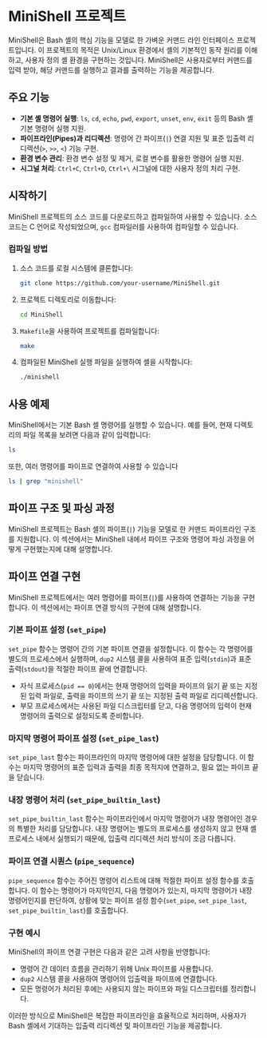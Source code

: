 # MiniShell 프로젝트

MiniShell은 Bash 셸의 핵심 기능을 모델로 한 가벼운 커맨드 라인 인터페이스 프로젝트입니다. 이 프로젝트의 목적은 Unix/Linux 환경에서 셸의 기본적인 동작 원리를 이해하고, 사용자 정의 셸 환경을 구현하는 것입니다. MiniShell은 사용자로부터 커맨드를 입력 받아, 해당 커맨드를 실행하고 결과를 출력하는 기능을 제공합니다.

## 주요 기능

- **기본 셸 명령어 실행**: `ls`, `cd`, `echo`, `pwd`, `export`, `unset`, `env`, `exit` 등의 Bash 셸 기본 명령어 실행 지원.
- **파이프라인(Pipes)과 리디렉션**: 명령어 간 파이프(`|`) 연결 지원 및 표준 입출력 리디렉션(`>`, `>>`, `<`) 기능 구현.
- **환경 변수 관리**: 환경 변수 설정 및 제거, 로컬 변수를 활용한 명령어 실행 지원.
- **시그널 처리**: `Ctrl+C`, `Ctrl+D`, `Ctrl+\` 시그널에 대한 사용자 정의 처리 구현.

## 시작하기

MiniShell 프로젝트의 소스 코드를 다운로드하고 컴파일하여 사용할 수 있습니다. 소스 코드는 C 언어로 작성되었으며, `gcc` 컴파일러를 사용하여 컴파일할 수 있습니다.

### 컴파일 방법

1. 소스 코드를 로컬 시스템에 클론합니다:
    ```bash
    git clone https://github.com/your-username/MiniShell.git
    ```
2. 프로젝트 디렉토리로 이동합니다:
    ```bash
    cd MiniShell
    ```
3. `Makefile`을 사용하여 프로젝트를 컴파일합니다:
    ```bash
    make
    ```
4. 컴파일된 MiniShell 실행 파일을 실행하여 셸을 시작합니다:
    ```bash
    ./minishell
    ```

## 사용 예제

MiniShell에서는 기본 Bash 셸 명령어를 실행할 수 있습니다. 예를 들어, 현재 디렉토리의 파일 목록을 보려면 다음과 같이 입력합니다:
```bash
ls
```
또한, 여러 명령어를 파이프로 연결하여 사용할 수 있습니다
```bash
ls | grep "minishell"
```

## 파이프 구조 및 파싱 과정

MiniShell 프로젝트는 Bash 셸의 파이프(`|`) 기능을 모델로 한 커맨드 파이프라인 구조를 지원합니다. 이 섹션에서는 MiniShell 내에서 파이프 구조와 명령어 파싱 과정을 어떻게 구현했는지에 대해 설명합니다.

## 파이프 연결 구현

MiniShell 프로젝트에서는 여러 명령어를 파이프(`|`)를 사용하여 연결하는 기능을 구현합니다. 이 섹션에서는 파이프 연결 방식의 구현에 대해 설명합니다.

### 기본 파이프 설정 (`set_pipe`)

`set_pipe` 함수는 명령어 간의 기본 파이프 연결을 설정합니다. 이 함수는 각 명령어를 별도의 프로세스에서 실행하며, `dup2` 시스템 콜을 사용하여 표준 입력(`stdin`)과 표준 출력(`stdout`)을 적절한 파이프 끝에 연결합니다.

- 자식 프로세스(`pid == 0`)에서는 현재 명령어의 입력을 파이프의 읽기 끝 또는 지정된 입력 파일로, 출력을 파이프의 쓰기 끝 또는 지정된 출력 파일로 리디렉션합니다.
- 부모 프로세스에서는 사용된 파일 디스크립터를 닫고, 다음 명령어의 입력이 현재 명령어의 출력으로 설정되도록 준비합니다.

### 마지막 명령어 파이프 설정 (`set_pipe_last`)

`set_pipe_last` 함수는 파이프라인의 마지막 명령어에 대한 설정을 담당합니다. 이 함수는 마지막 명령어의 표준 입력과 출력을 최종 목적지에 연결하고, 필요 없는 파이프 끝을 닫습니다.

### 내장 명령어 처리 (`set_pipe_builtin_last`)

`set_pipe_builtin_last` 함수는 파이프라인에서 마지막 명령어가 내장 명령어인 경우의 특별한 처리를 담당합니다. 내장 명령어는 별도의 프로세스를 생성하지 않고 현재 셸 프로세스 내에서 실행되기 때문에, 입출력 리디렉션 처리 방식이 조금 다릅니다.

### 파이프 연결 시퀀스 (`pipe_sequence`)

`pipe_sequence` 함수는 주어진 명령어 리스트에 대해 적절한 파이프 설정 함수를 호출합니다. 이 함수는 명령어가 마지막인지, 다음 명령어가 있는지, 마지막 명령어가 내장 명령어인지를 판단하여, 상황에 맞는 파이프 설정 함수(`set_pipe`, `set_pipe_last`, `set_pipe_builtin_last`)를 호출합니다.

### 구현 예시

MiniShell의 파이프 연결 구현은 다음과 같은 고려 사항을 반영합니다:

- 명령어 간 데이터 흐름을 관리하기 위해 Unix 파이프를 사용합니다.
- `dup2` 시스템 콜을 사용하여 명령어의 입출력을 파이프에 연결합니다.
- 모든 명령어가 처리된 후에는 사용되지 않는 파이프와 파일 디스크립터를 정리합니다.

이러한 방식으로 MiniShell은 복잡한 파이프라인을 효율적으로 처리하며, 사용자가 Bash 셸에서 기대하는 입출력 리디렉션 및 파이프라인 기능을 제공합니다.



